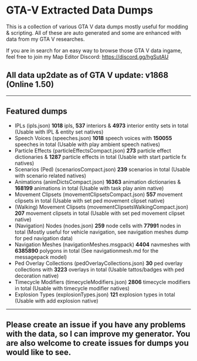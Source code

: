 # GTA-V Extracted Data Dumps
This is a collection of various GTA V data dumps mostly useful for modding &amp; scripting. All of these are auto generated and some are enhanced with data from my GTA V researches.

If you are in search for an easy way to browse those GTA V data ingame, feel free to join my Map Editor Discord: https://discord.gg/hgSutAU

## All data up2date as of GTA V update: **v1868 (Online 1.50)**

---
## **Featured dumps**
- IPLs (ipls.json) **1018** ipls, **537** interiors & **4973** interior entity sets in total (Usable with IPL & entity set natives)
- Speech Voices (speeches.json) **1018** speech voices with **150055** speeches in total (Usable with play ambient speech natives)
- Particle Effects (particleEffectsCompact.json) **273** particle effect dictionaries & **1287** particle effects in total (Usable with start particle fx natives)
- Scenarios (Ped) (scenariosCompact.json) **239** scenarios in total (Usable with scenario related natives)
- Animations (animDictsCompact.json) **16363** animation dictionaries & **168199** animations in total (Usable with task play anim native)
- Movement Clipsets (movementClipsetsCompact.json) **557** movement clipsets in total (Usable with set ped movement clipset native)
- (Walking) Movement Clipsets (movementClipsetsWalkingCompact.json) **207** movement clipsets in total (Usable with set ped movement clipset native)
- (Navigation) Nodes (nodes.json) **259** node cells with **77991** nodes in total (Mostly useful for vehicle navigation, see navigation meshes dump for ped navigation data)
- Navigation Meshes (navigationMeshes.msgpack) **4404** navmeshes with **6385890** polygons in total (See navigationmesh.md for the messagepack model)
- Ped Overlay Collections (pedOverlayCollections.json) **30** ped overlay collections with **3223** overlays in total (Usable tattos/badges with ped decoration native)
- Timecycle Modifiers (timecycleModifiers.json) **2806** timecycle modifiers in total (Usable with timecycle modifier natives)
- Explosion Types (explosionTypes.json) **121** explosion types in total (Usable with add explosion native)
---
## Please create an issue if you have any problems with the data, so I can improve my generator. You are also welcome to create issues for dumps you would like to see.